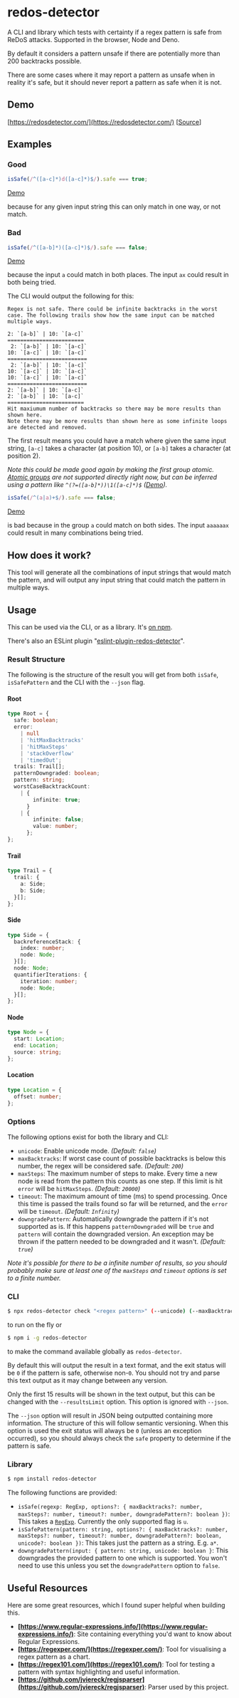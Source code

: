 # redos-detector

A CLI and library which tests with certainty if a regex pattern is safe from ReDoS attacks. Supported in the browser, Node and Deno.

By default it considers a pattern unsafe if there are potentially more than 200 backtracks possible.

There are some cases where it may report a pattern as unsafe when in reality it's safe, but it should never report a pattern as safe when it is not.

## Demo

[https://redosdetector.com/](https://redosdetector.com/) [[Source](https://github.com/tjenkinson/redos-detector-demo)]

## Examples

### Good

```ts
isSafe(/^([a-c]*)d([a-c]*)$/).safe === true;
```

[Demo](https://redosdetector.com/?pattern=%5E%28%5Ba-c%5D*%29d%28%5Ba-c%5D*%29%24)

because for any given input string this can only match in one way, or not match.

### Bad

```ts
isSafe(/^([a-b]*)([a-c]*)$/).safe === false;
```

[Demo](https://redosdetector.com/?pattern=%5E%28%5Ba-b%5D*%29%28%5Ba-c%5D*%29%24)

because the input `a` could match in both places. The input `ax` could result in both being tried.

The CLI would output the following for this:

```
Regex is not safe. There could be infinite backtracks in the worst case. The following trails show how the same input can be matched multiple ways.

2: `[a-b]` | 10: `[a-c]`
========================
 2: `[a-b]` | 10: `[a-c]`
10: `[a-c]` | 10: `[a-c]`
=========================
 2: `[a-b]` | 10: `[a-c]`
10: `[a-c]` | 10: `[a-c]`
10: `[a-c]` | 10: `[a-c]`
=========================
2: `[a-b]` | 10: `[a-c]`
2: `[a-b]` | 10: `[a-c]`
========================
Hit maxiumum number of backtracks so there may be more results than shown here.
Note there may be more results than shown here as some infinite loops are detected and removed.
```

The first result means you could have a match where given the same input string, `[a-c]` takes a character (at position 10), or `[a-b]` takes a character (at position 2).

_Note this could be made good again by making the first group atomic. [Atomic groups](https://www.regular-expressions.info/atomic.html) are not supported directly right now, but can be inferred using a pattern like `^(?=([a-b]*))\1([a-c]*)$` ([Demo](https://redosdetector.com/?pattern=%5E%28%3F%3D%28%5Ba-b%5D*%29%29%5C1%28%5Ba-c%5D*%29%24))._

```ts
isSafe(/^(a|a)+$/).safe === false;
```

[Demo](https://redosdetector.com/?pattern=%5E%28a%7Ca%29%2B%24)

is bad because in the group `a` could match on both sides. The input `aaaaaax` could result in many combinations being tried.

## How does it work?

This tool will generate all the combinations of input strings that would match the pattern, and will output any input string that could match the pattern in multiple ways.

## Usage

This can be used via the CLI, or as a library. It's [on npm](https://www.npmjs.com/package/redos-detector).

There's also an ESLint plugin "[eslint-plugin-redos-detector](https://github.com/tjenkinson/eslint-plugin-redos-detector)".

### Result Structure

The following is the structure of the result you will get from both `isSafe`, `isSafePattern` and the CLI with the `--json` flag.

#### Root

```ts
type Root = {
  safe: boolean;
  error:
    | null
    | 'hitMaxBacktracks'
    | 'hitMaxSteps'
    | 'stackOverflow'
    | 'timedOut';
  trails: Trail[];
  patternDowngraded: boolean;
  pattern: string;
  worstCaseBacktrackCount:
    | {
        infinite: true;
      }
    | {
        infinite: false;
        value: number;
      };
};
```

#### Trail

```ts
type Trail = {
  trail: {
    a: Side;
    b: Side;
  }[];
};
```

#### Side

```ts
type Side = {
  backreferenceStack: {
    index: number;
    node: Node;
  }[];
  node: Node;
  quantifierIterations: {
    iteration: number;
    node: Node;
  }[];
};
```

#### Node

```ts
type Node = {
  start: Location;
  end: Location;
  source: string;
};
```

#### Location

```ts
type Location = {
  offset: number;
};
```

### Options

The following options exist for both the library and CLI:

- `unicode`: Enable unicode mode. _(Default: `false`)_
- `maxBacktracks`: If worst case count of possible backtracks is below this number, the regex will be considered safe. _(Default: `200`)_
- `maxSteps`: The maximum number of steps to make. Every time a new node is read from the pattern this counts as one step. If this limit is hit `error` will be `hitMaxSteps`. _(Default: `20000`)_
- `timeout`: The maximum amount of time (ms) to spend processing. Once this time is passed the trails found so far will be returned, and the `error` will be `timeout`. _(Default: `Infinity`)_
- `downgradePattern`: Automatically downgrade the pattern if it's not supported as is. If this happens `patternDowngraded` will be `true` and `pattern` will contain the downgraded version. An exception may be thrown if the pattern needed to be downgraded and it wasn't. _(Default: `true`)_

_Note it's possible for there to be a infinite number of results, so you should probably make sure at least one of the `maxSteps` and `timeout` options is set to a finite number._

### CLI

```sh
$ npx redos-detector check "<regex pattern>" (--unicode) (--maxBacktracks <number>) (--maxSteps <number>) (--timeout <number>) (--disableDowngrade) (--resultsLimit <number>) (--json)
```

to run on the fly or

```sh
$ npm i -g redos-detector
```

to make the command available globally as `redos-detector`.

By default this will output the result in a text format, and the exit status will be `0` if the pattern is safe, otherwise non-`0`. You should not try and parse this text output as it may change between any version.

Only the first 15 results will be shown in the text output, but this can be changed with the `--resultsLimit` option. This option is ignored with `--json`.

The `--json` option will result in JSON being outputted containing more information. The structure of this will follow semantic versioning. When this option is used the exit status will always be `0` (unless an exception occurred), so you should always check the `safe` property to determine if the pattern is safe.

### Library

```sh
$ npm install redos-detector
```

The following functions are provided:

- `isSafe(regexp: RegExp, options?: { maxBacktracks?: number, maxSteps?: number, timeout?: number, downgradePattern?: boolean })`: This takes a [`RegExp`](https://developer.mozilla.org/en-US/docs/Web/JavaScript/Reference/Global_Objects/RegExp). Currently the only supported flag is `u`.
- `isSafePattern(pattern: string, options?: { maxBacktracks?: number, maxSteps?: number, timeout?: number, downgradePattern?: boolean, unicode?: boolean })`: This takes just the pattern as a string. E.g. `a*`.
- `downgradePattern(input: { pattern: string, unicode: boolean }`: This downgrades the provided pattern to one which is supported. You won't need to use this unless you set the `downgradePattern` option to `false`.

## Useful Resources

Here are some great resources, which I found super helpful when building this.

- **[https://www.regular-expressions.info/](https://www.regular-expressions.info/)**: Site containing everything you'd want to know about Regular Expressions.
- **[https://regexper.com/](https://regexper.com/)**: Tool for visualising a regex pattern as a chart.
- **[https://regex101.com/](https://regex101.com/)**: Tool for testing a pattern with syntax highlighting and useful information.
- **[https://github.com/jviereck/regjsparser](https://github.com/jviereck/regjsparser)**: Parser used by this project.
